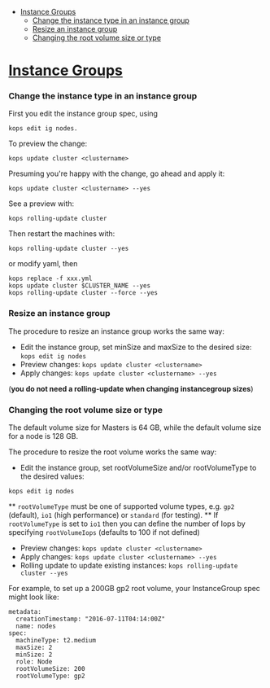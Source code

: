 - [Instance Groups](#instance-groups)
  - [Change the instance type in an instance group](#change-the-instance-type-in-an-instance-group)
  - [Resize an instance group](resize-an-instance-group)
  - [Changing the root volume size or type](changing-the-root-volume-size-or-type)

# [Instance Groups](https://github.com/kubernetes/kops/blob/master/docs/instance_groups.md)
### Change the instance type in an instance group

First you edit the instance group spec, using 
```
kops edit ig nodes.
```

To preview the change:
```
kops update cluster <clustername>
```

Presuming you're happy with the change, go ahead and apply it: 
```
kops update cluster <clustername> --yes
```

See a preview with:
```
kops rolling-update cluster
```

Then restart the machines with:
```
kops rolling-update cluster --yes
```

or modify yaml, then
```
kops replace -f xxx.yml
kops update cluster $CLUSTER_NAME --yes
kops rolling-update cluster --force --yes
```

### Resize an instance group
The procedure to resize an instance group works the same way:
* Edit the instance group, set minSize and maxSize to the desired size: `kops edit ig nodes`
* Preview changes: `kops update cluster <clustername>`
* Apply changes: `kops update cluster <clustername> --yes`

(__you do not need a rolling-update when changing instancegroup sizes__)

### Changing the root volume size or type

The default volume size for Masters is 64 GB, while the default volume size for a node is 128 GB.

The procedure to resize the root volume works the same way:

* Edit the instance group, set rootVolumeSize and/or rootVolumeType to the desired values: 
```
kops edit ig nodes
```
** `rootVolumeType` must be one of supported volume types, e.g. `gp2` (default), `io1` (high performance) or `standard` (for testing).
** If `rootVolumeType` is set to `io1` then you can define the number of Iops by specifying `rootVolumeIops` (defaults to 100 if not defined)
* Preview changes: `kops update cluster <clustername>`
* Apply changes: `kops update cluster <clustername> --yes`
* Rolling update to update existing instances: `kops rolling-update cluster --yes`

For example, to set up a 200GB gp2 root volume, your InstanceGroup spec might look like:
```
metadata:
  creationTimestamp: "2016-07-11T04:14:00Z"
  name: nodes
spec:
  machineType: t2.medium
  maxSize: 2
  minSize: 2
  role: Node
  rootVolumeSize: 200
  rootVolumeType: gp2
```

